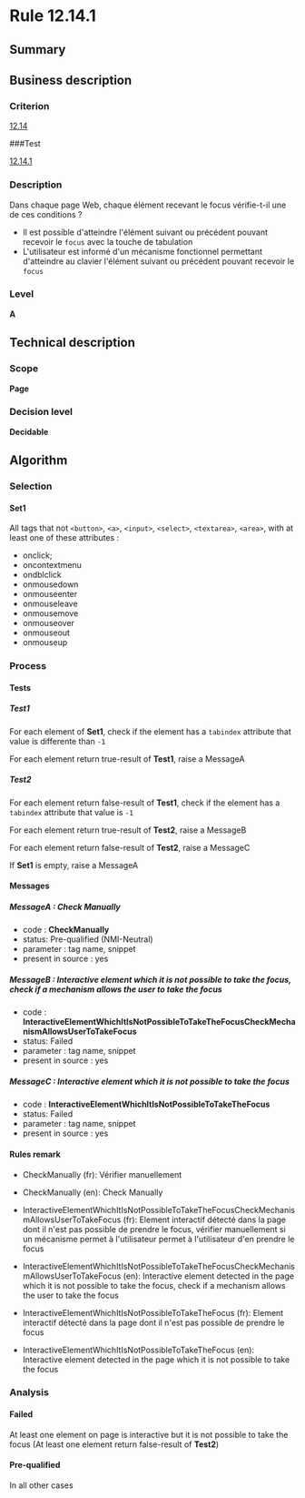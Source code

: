 # Rule 12.14.1

## Summary

## Business description

### Criterion

[12.14](http://references.modernisation.gouv.fr/rgaa/criteres.html#crit-12-14)

###Test

[12.14.1](http://references.modernisation.gouv.fr/rgaa/criteres.html#test-12-14-1)

### Description

Dans chaque page Web, chaque &eacute;l&eacute;ment recevant le focus v&eacute;rifie-t-il une de ces conditions ? 
 
 *  Il est possible d'atteindre l'&eacute;l&eacute;ment suivant ou pr&eacute;c&eacute;dent pouvant recevoir le `focus` avec la touche de tabulation 
 *  L'utilisateur est inform&eacute; d'un m&eacute;canisme fonctionnel permettant d'atteindre au clavier l'&eacute;l&eacute;ment suivant ou pr&eacute;c&eacute;dent pouvant recevoir le `focus` 


### Level

**A**

## Technical description

### Scope

**Page**

### Decision level

**Decidable**

## Algorithm

### Selection

#### Set1

All tags that not `<button>`, `<a>`, `<input>`, `<select>`, `<textarea>`, `<area>`,  with at least one of these attributes :
 - onclick;
 - oncontextmenu
 - ondblclick
 - onmousedown
 - onmouseenter
 - onmouseleave
 - onmousemove
 - onmouseover
 - onmouseout
 - onmouseup

### Process

#### Tests

##### Test1

For each element of **Set1**, check if the element has a `tabindex` attribute that value is differente than `-1`

For each element return true-result of **Test1**, raise a MessageA

##### Test2

For each element return false-result of **Test1**, check if the element has a `tabindex` attribute that value is `-1` 

For each element return true-result of **Test2**, raise a MessageB

For each element return false-result of **Test2**, raise a MessageC

If **Set1** is empty, raise a MessageA

#### Messages

##### MessageA : Check Manually

-    code : **CheckManually** 
-    status: Pre-qualified (NMI-Neutral)
-    parameter : tag name, snippet
-    present in source : yes

##### MessageB : Interactive element which it is not possible to take the focus, check if a mechanism allows the user to take the focus

-    code : **InteractiveElementWhichItIsNotPossibleToTakeTheFocusCheckMechanismAllowsUserToTakeFocus** 
-    status: Failed
-    parameter : tag name, snippet
-    present in source : yes

##### MessageC : Interactive element which it is not possible to take the focus

-    code : **InteractiveElementWhichItIsNotPossibleToTakeTheFocus** 
-    status: Failed
-    parameter : tag name, snippet
-    present in source : yes

#### Rules remark

 * CheckManually (fr): V&eacute;rifier manuellement
 * CheckManually (en): Check Manually

 * InteractiveElementWhichItIsNotPossibleToTakeTheFocusCheckMechanismAllowsUserToTakeFocus (fr): Element interactif d&eacute;tect&eacute; dans la page dont il n'est pas possible de prendre le focus, v&eacute;rifier manuellement si un m&eacute;canisme permet &agrave; l'utilisateur permet &agrave; l'utilisateur d'en prendre le focus 
 * InteractiveElementWhichItIsNotPossibleToTakeTheFocusCheckMechanismAllowsUserToTakeFocus (en): Interactive element detected in the page which it is not possible to take the focus, check if a mechanism allows the user to take the focus

 * InteractiveElementWhichItIsNotPossibleToTakeTheFocus (fr): Element interactif d&eacute;tect&eacute; dans la page dont il n'est pas possible de prendre le focus
 * InteractiveElementWhichItIsNotPossibleToTakeTheFocus (en): Interactive element detected in the page which it is not possible to take the focus

### Analysis

#### Failed

At least one element on page is interactive but it is not possible to take the focus (At least one element return false-result of **Test2**)

#### Pre-qualified

In all other cases







